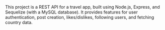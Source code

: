 This project is a REST API for a travel app, built using Node.js, Express, and Sequelize (with a MySQL database). It provides features for user authentication, post creation, likes/dislikes, following users, and fetching country data. 
